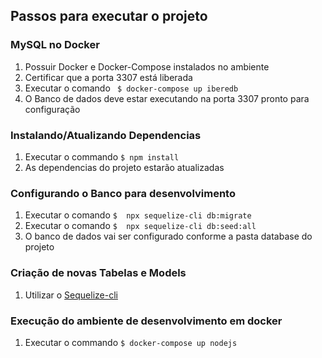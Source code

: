 Passos para executar o projeto
-----------------------------------

### MySQL no Docker

1. Possuir Docker e Docker-Compose instalados no ambiente
2. Certificar que a porta 3307 está liberada
3. Executar o comando ``` $ docker-compose up iberedb```
4. O Banco de dados deve estar executando na porta 3307 pronto para configuração

### Instalando/Atualizando Dependencias

1. Executar o commando ``` $ npm install ```
2. As dependencias do projeto estarão atualizadas

### Configurando o Banco para desenvolvimento

1. Executar o comando ``` $  npx sequelize-cli db:migrate ```
2. Executar o comando ``` $  npx sequelize-cli db:seed:all ```
3. O banco de dados vai ser configurado conforme a pasta database do projeto

### Criação de novas Tabelas e Models

1.  Utilizar o [Sequelize-cli](https://github.com/sequelize/cli)

### Execução do ambiente de desenvolvimento em docker

1. Executar o commando ``` $ docker-compose up nodejs ```
